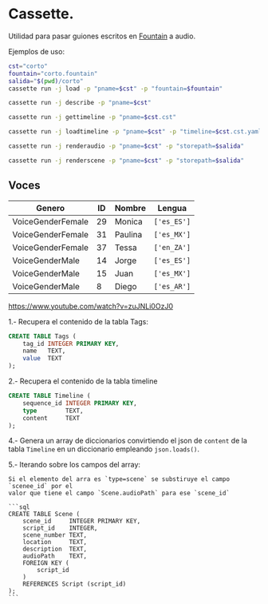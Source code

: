 # Cassette.

Utilidad para pasar guiones escritos en [Fountain](https://fountain.io/) a audio.

Ejemplos de uso:

```bash
cst="corto"
fountain="corto.fountain"
salida="$(pwd)/corto"
cassette run -j load -p "pname=$cst" -p "fountain=$fountain"
```

```bash
cassette run -j describe -p "pname=$cst"
```

```bash
cassette run -j gettimeline -p "pname=$cst.cst"
```

```bash
cassette run -j loadtimeline -p "pname=$cst" -p "timeline=$cst.cst.yaml"
```

```bash
cassette run -j renderaudio -p "pname=$cst" -p "storepath=$salida"
```

```bash
cassette run -j renderscene -p "pname=$cst" -p "storepath=$salida"
```

## Voces

| Genero | ID | Nombre | Lengua |
|--------|----|--------|--------|
| VoiceGenderFemale |29| Monica |`['es_ES']`| 
| VoiceGenderFemale |31| Paulina |`['es_MX']`| 
| VoiceGenderFemale |37| Tessa |`['en_ZA']`| 
| VoiceGenderMale |14| Jorge |`['es_ES']`| 
| VoiceGenderMale |15| Juan |`['es_MX']`| 
| VoiceGenderMale |8| Diego |`['es_AR']`| 

https://www.youtube.com/watch?v=zuJNLi0OzJ0


1.- Recupera el contenido de la tabla Tags:

```sql
CREATE TABLE Tags (
    tag_id INTEGER PRIMARY KEY,
    name   TEXT,
    value  TEXT
);
```

2.- Recupera el contenido de la tabla timeline 

```sql
CREATE TABLE Timeline (
    sequence_id INTEGER PRIMARY KEY,
    type        TEXT,
    content     TEXT
);
```

4.- Genera un array de diccionarios convirtiendo el json de `content` de la tabla `Timeline` en un diccionario empleando `json.loads()`.

5.- Iterando sobre los campos del array:
    
    Si el elemento del arra es `type=scene` se substiruye el campo `scenee_id` por el
    valor que tiene el campo `Scene.audioPath` para ese `scene_id` 

    ```sql
    CREATE TABLE Scene (
        scene_id     INTEGER PRIMARY KEY,
        script_id    INTEGER,
        scene_number TEXT,
        location     TEXT,
        description  TEXT,
        audioPath    TEXT,
        FOREIGN KEY (
            script_id
        )
        REFERENCES Script (script_id) 
    );
    ```